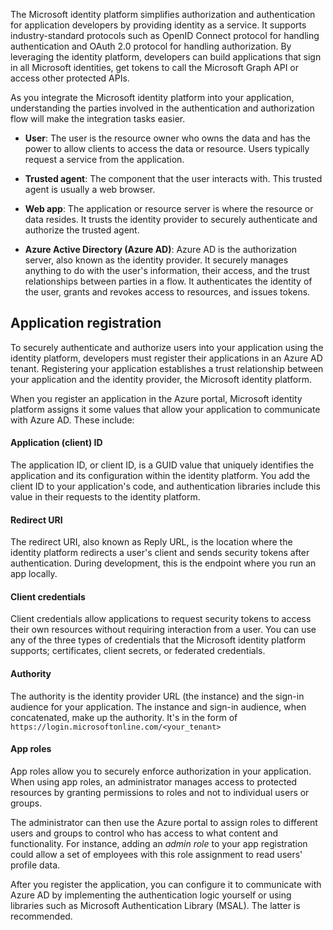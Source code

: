 The Microsoft identity platform simplifies authorization and authentication for application developers by providing identity as a service. It supports industry-standard protocols such as OpenID Connect protocol for handling authentication and OAuth 2.0 protocol for handling authorization. By leveraging the identity platform, developers can build applications that sign in all Microsoft identities, get tokens to call the Microsoft Graph API or access other protected APIs.

As you integrate the Microsoft identity platform into your application, understanding the parties involved in the authentication and authorization flow will make the integration tasks easier.

- **User**: The user is the resource owner who owns the data and has the power to allow clients to access the data or resource. Users typically request a service from the application.

- **Trusted agent**: The component that the user interacts with. This trusted agent is usually a web browser.

- **Web app**: The application or resource server is where the resource or data resides. It trusts the identity provider to securely authenticate and authorize the trusted agent.

- **Azure Active Directory (Azure AD)**: Azure AD is the authorization server, also known as the identity provider. It securely manages anything to do with the user's information, their access, and the trust relationships between parties in a flow. It authenticates the identity of the user, grants and revokes access to resources, and issues tokens.

## Application registration

To securely authenticate and authorize users into your application using the identity platform, developers must register their applications in an Azure AD tenant. Registering your application establishes a trust relationship between your application and the identity provider, the Microsoft identity platform.

When you register an application in the Azure portal, Microsoft identity platform assigns it some values that allow your application to communicate with Azure AD. These include: 

#### Application (client) ID

The application ID, or client ID, is a GUID value that uniquely identifies the application and its configuration within the identity platform. You add the client ID to your application's code, and authentication libraries include this value in their requests to the identity platform.

#### Redirect URI

The redirect URI, also known as Reply URL, is the location where the identity platform redirects a user's client and sends security tokens after authentication. During development, this is the endpoint where you run an app locally.

#### Client credentials

Client credentials allow applications to request security tokens to access their own resources without requiring interaction from a user. You can use any of the three types of credentials that the Microsoft identity platform supports; certificates, client secrets, or federated credentials.

#### Authority

The authority is the identity provider URL (the instance) and the sign-in audience for your application. The instance and sign-in audience, when concatenated, make up the authority. It's in the form of `https://login.microsoftonline.com/<your_tenant>`

#### App roles

App roles allow you to securely enforce authorization in your application. When using app roles, an administrator manages access to protected resources by granting permissions to roles and not to individual users or groups.

The administrator can then use the Azure portal to assign roles to different users and groups to control who has access to what content and functionality. For instance, adding an *admin role* to your app registration could allow a set of employees with this role assignment to read users' profile data.

After you register the application, you can configure it to communicate with Azure AD by implementing the authentication logic yourself or using libraries such as Microsoft Authentication Library (MSAL). The latter is recommended.